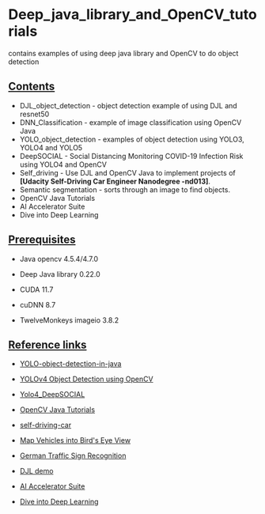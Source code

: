 # Deep_java_library_and_OpenCV_tutorials

contains examples of using deep java library and OpenCV to do object detection

## <u>Contents</u>

* DJL_object_detection - object detection example of using DJL and resnet50
* DNN_Classification - example of image classification using OpenCV Java
* YOLO_object_detection - examples of object detection using YOLO3, YOLO4 and YOLO5
* DeepSOCIAL - Social Distancing Monitoring COVID-19 Infection Risk using YOLO4 and OpenCV
* Self_driving - Use DJL and OpenCV Java to implement projects of **[Udacity Self-Driving Car Engineer Nanodegree -nd013]**.
* Semantic segmentation - sorts through an image to find objects.
* OpenCV Java Tutorials
* AI Accelerator Suite
* Dive into Deep Learning

## <u>Prerequisites</u>

- Java opencv 4.5.4/4.7.0 

- Deep Java library 0.22.0

- CUDA 11.7

- cuDNN 8.7

- TwelveMonkeys imageio 3.8.2


## <u>Reference links</u>

- [YOLO-object-detection-in-java](https://github.com/suddh123/YOLO-object-detection-in-java)

- [YOLOv4 Object Detection using OpenCV](https://lindevs.com/yolov4-object-detection-using-opencv)

- [Yolo4_DeepSOCIAL](https://github.com/shliang0603/Yolov4_DeepSocial)

- [OpenCV Java Tutorials](https://github.com/opencv-java)

- [self-driving-car](https://github.com/ndrplz/self-driving-car)

- [Map Vehicles into Bird's Eye View](https://github.com/ndrplz/surround_vehicles_awareness)

- [German Traffic Sign Recognition](https://github.com/sovit-123/German-Traffic-Sign-Recognition-with-Deep-Learning)

- [DJL demo](https://github.com/deepjavalibrary/djl-demo)

- [AI Accelerator Suite](https://github.com/mymagicpower/AIAS)

- [Dive into Deep Learning](https://d2l.djl.ai/)
